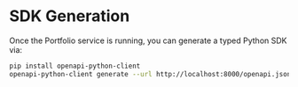 # SDK Generation

Once the Portfolio service is running, you can generate a typed Python SDK via:

```bash
pip install openapi-python-client
openapi-python-client generate --url http://localhost:8000/openapi.json --meta none --config sdk_config.yml
```
